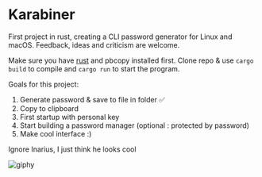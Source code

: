 # Karabiner
First project in rust, creating a CLI  password generator for Linux and macOS. Feedback, ideas and criticism are welcome.

Make sure you have [rust](https://www.rust-lang.org/tools/install) and pbcopy installed first.
Clone repo & use ```cargo build``` to compile and ```cargo run``` to start the program.

Goals for this project:
  1. Generate password & save to file in folder ✅
  2. Copy to clipboard
  3. First startup with personal key
  4. Start building a password manager (optional : protected by password) 
  5. Make cool interface :)
  
Ignore Inarius, I just think he looks cool

![giphy](https://user-images.githubusercontent.com/68069187/229680290-2fe9855b-63d3-4b97-a0c1-642b5d319867.gif)
